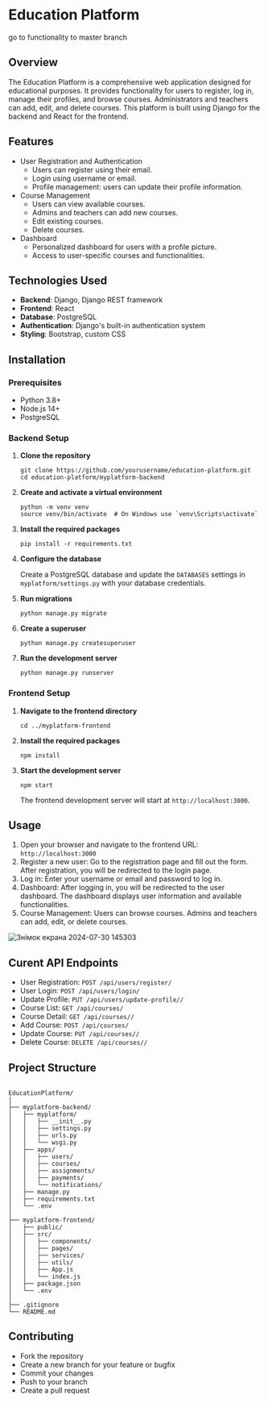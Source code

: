 <h1>Education Platform</h1>
go to functionality to master branch

<h2>Overview</h2>

<p>The Education Platform is a comprehensive web application designed for educational purposes. It provides functionality for users to register, log in, manage their profiles, and browse courses. Administrators and teachers can add, edit, and delete courses. This platform is built using Django for the backend and React for the frontend.</p>

<h2>Features</h2>

<ul>
  <li>User Registration and Authentication
    <ul>
      <li>Users can register using their email.</li>
      <li>Login using username or email.</li>
      <li>Profile management: users can update their profile information.</li>
    </ul>
  </li>
  <li>Course Management
    <ul>
      <li>Users can view available courses.</li>
      <li>Admins and teachers can add new courses.</li>
      <li>Edit existing courses.</li>
      <li>Delete courses.</li>
    </ul>
  </li>
  <li>Dashboard
    <ul>
      <li>Personalized dashboard for users with a profile picture.</li>
      <li>Access to user-specific courses and functionalities.</li>
    </ul>
  </li>
</ul>

<h2>Technologies Used</h2>

<ul>
  <li><strong>Backend</strong>: Django, Django REST framework</li>
  <li><strong>Frontend</strong>: React</li>
  <li><strong>Database</strong>: PostgreSQL</li>
  <li><strong>Authentication</strong>: Django's built-in authentication system</li>
  <li><strong>Styling</strong>: Bootstrap, custom CSS</li>
</ul>

<h2>Installation</h2>

<h3>Prerequisites</h3>

<ul>
  <li>Python 3.8+</li>
  <li>Node.js 14+</li>
  <li>PostgreSQL</li>
</ul>

<h3>Backend Setup</h3>

<ol>
  <li>
    <strong>Clone the repository</strong>
    <pre><code>git clone https://github.com/yourusername/education-platform.git
cd education-platform/myplatform-backend
</code></pre>
  </li>
  <li>
    <strong>Create and activate a virtual environment</strong>
    <pre><code>python -m venv venv
source venv/bin/activate  # On Windows use `venv\Scripts\activate`
</code></pre>
  </li>
  <li>
    <strong>Install the required packages</strong>
    <pre><code>pip install -r requirements.txt
</code></pre>
  </li>
  <li>
    <strong>Configure the database</strong>
    <p>Create a PostgreSQL database and update the <code>DATABASES</code> settings in <code>myplatform/settings.py</code> with your database credentials.</p>
  </li>
  <li>
    <strong>Run migrations</strong>
    <pre><code>python manage.py migrate
</code></pre>
  </li>
  <li>
    <strong>Create a superuser</strong>
    <pre><code>python manage.py createsuperuser
</code></pre>
  </li>
  <li>
    <strong>Run the development server</strong>
    <pre><code>python manage.py runserver
</code></pre>
  </li>
</ol>

<h3>Frontend Setup</h3>

<ol>
  <li>
    <strong>Navigate to the frontend directory</strong>
    <pre><code>cd ../myplatform-frontend
</code></pre>
  </li>
  <li>
    <strong>Install the required packages</strong>
    <pre><code>npm install
</code></pre>
  </li>
  <li>
    <strong>Start the development server</strong>
    <pre><code>npm start
</code></pre>
    <p>The frontend development server will start at <code>http://localhost:3000</code>.</p>
  </li>
</ol>

<h2>Usage</h2>

<ol>
  <li>Open your browser and navigate to the frontend URL: <code>http://localhost:3000</code></li>
  <li>Register a new user: Go to the registration page and fill out the form. After registration, you will be redirected to the login page.</li>
  <li>Log in: Enter your username or email and password to log in.</li>
  <li>Dashboard: After logging in, you will be redirected to the user dashboard. The dashboard displays user information and available functionalities.</li>
  <li>Course Management: Users can browse courses. Admins and teachers can add, edit, or delete courses.</li>
</ol>

![Знімок екрана 2024-07-30 145303](https://github.com/user-attachments/assets/0b8e3568-3f9e-4273-8aea-ad78cdf1c4ac)

<h2>Curent API Endpoints</h2> 

<ul>
  <li>User Registration: <code>POST /api/users/register/</code></li>
  <li>User Login: <code>POST /api/users/login/</code></li>
  <li>Update Profile: <code>PUT /api/users/update-profile/<int:user_id>/</code></li>
  <li>Course List: <code>GET /api/courses/</code></li>
  <li>Course Detail: <code>GET /api/courses/<int:course_id>/</code></li>
  <li>Add Course: <code>POST /api/courses/</code></li>
  <li>Update Course: <code>PUT /api/courses/<int:course_id>/</code></li>
  <li>Delete Course: <code>DELETE /api/courses/<int:course_id>/</code></li>
</ul>

<h2>Project Structure</h2>

<pre><code>
EducationPlatform/
│
├── myplatform-backend/
│   ├── myplatform/
│   │   ├── __init__.py
│   │   ├── settings.py
│   │   ├── urls.py
│   │   └── wsgi.py
│   ├── apps/
│   │   ├── users/
│   │   ├── courses/
│   │   ├── assignments/
│   │   ├── payments/
│   │   └── notifications/
│   ├── manage.py
│   ├── requirements.txt
│   └── .env
│
├── myplatform-frontend/
│   ├── public/
│   ├── src/
│   │   ├── components/
│   │   ├── pages/
│   │   ├── services/
│   │   ├── utils/
│   │   ├── App.js
│   │   └── index.js
│   ├── package.json
│   └── .env
│
├── .gitignore
└── README.md
</code></pre>

<h2>Contributing</h2>

<ul>
  <li>Fork the repository</li>
  <li>Create a new branch for your feature or bugfix</li>
  <li>Commit your changes</li>
  <li>Push to your branch</li>
  <li>Create a pull request</li>
</ul>
